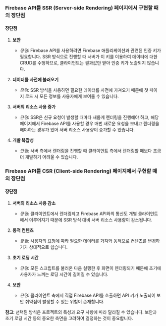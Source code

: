 ### Firebase API를 SSR (Server-side Rendering) 페이지에서 구현할 때의 장단점

#### 장단점

1. **보안**
    - *장점*: Firebase API를 사용하려면 Firebase 애플리케이션과 관련된 인증 키가 필요합니다. SSR 방식으로 진행할 때 서버가 이 키를 이용하여 데이터에 대한 CRUD를 수행하므로, 클라이언트는 결과값만 받아 인증 키가 노출되지 않습니다.

2. **데이터를 사전에 불러오기**
    - *장점*: SSR 방식을 사용하면 필요한 데이터를 사전에 가져오기 때문에 첫 페이지 로드 시 모든 정보를 사용자에게 보여줄 수 있습니다.

3. **서버의 리소스 사용 증가**
    - *단점*: SSR은 신규 요청이 발생할 때마다 새롭게 렌더링을 진행해야 하고, 해당 페이지에서 Firebase API를 사용할 경우 매번 새로운 요청을 보내고 렌더링을 해야하는 경우가 있어 서버 리소스 사용량이 증가할 수 있습니다.

4. **개발 복잡성**
    - *단점*: 서버 측에서 렌더링을 진행할 때 클라이언트 측에서 렌더링할 때보다 조금 더 개발하기 어려울 수 있습니다.

### Firebase API를 CSR (Client-side Rendering) 페이지에서 구현할 때의 장단점

#### 장단점

1. **서버의 리소스 사용 감소**
    - *장점*: 클라이언트에서 렌더링되고 Firebase API와의 통신도 개별 클라이언트에서 이루어지기 때문에 SSR 방식 대비 서버 리소스 사용량이 감소됩니다.

2. **동적 컨텐츠**
    - *장점*: 사용자의 요청에 따라 필요한 데이터를 가져와 동적으로 컨텐츠를 변경하기가 상대적으로 쉽습니다.

3. **초기 로딩 시간**
    - *단점*: 모든 스크립트를 불러온 다음 실행한 후 화면이 렌더링되기 때문에 초기에 사용자가 느끼는 로딩 시간이 길어질 수 있습니다.

4. **보안**
    - *단점*: 클라이언트 측에서 직접 Firebase API를 호출하면 API 키가 노출되어 보안 취약점이 발생할 수 있는 위험이 존재합니다.

**참고**: 선택된 방식은 프로젝트의 특성과 요구 사항에 따라 달라질 수 있습니다. 보안과 초기 로딩 시간 등의 중요한 측면을 고려하여 결정하는 것이 중요합니다.
